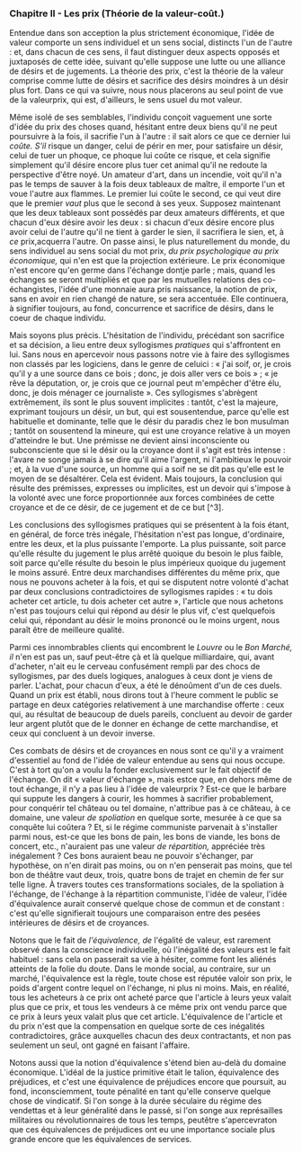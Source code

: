 ### Chapitre II - Les prix (Théorie de la valeur-coût.)

Entendue dans son acception la plus strictement économique, l'idée de valeur comporte un sens individuel et un sens social, distincts l'un de l'autre : et, dans chacun de ces sens, il faut distinguer deux aspects opposés et juxtaposés de cette idée, suivant qu'elle suppose une lutte ou une alliance de désirs et de jugements. La théorie des prix, c'est la théorie de la valeur comprise comme lutte de désirs et sacrifice des désirs moindres à un désir plus fort. Dans ce qui va suivre, nous nous placerons au seul point de vue de la valeurprix, qui est, d'ailleurs, le sens usuel du mot valeur.

Même isolé de ses semblables, l'individu conçoit vaguement une sorte d'idée du prix des choses quand, hésitant entre deux biens qu'il ne peut poursuivre à la fois, il sacrifie l'un à l'autre : il sait alors ce que ce dernier lui _coûte. S'il_ risque un danger, celui de périr en mer, pour satisfaire un désir, celui de tuer un phoque, ce phoque lui coûte ce risque, et cela signifie simplement qu'il désire encore plus tuer cet animal qu'il ne redoute la perspective d'être noyé. Un amateur d'art, dans un incendie, voit qu'il n'a pas le temps de sauver à la fois deux tableaux de maître, il emporte l'un et voue l'autre aux flammes. Le premier lui coûte le second, ce qui veut dire que le premier _vaut_ plus que le second à ses yeux. Supposez maintenant que les deux tableaux sont possédés par deux amateurs différents, et que chacun d'eux désire avoir les deux : si chacun d'eux désire encore plus avoir celui de l'autre qu'il ne tient à garder le sien, il sacrifiera le sien, et, à _ce_ prix,acquerra l'autre. On passe ainsi, le plus naturellement du monde, du sens individuel au sens social du mot prix, _du prix psychologique au prix économique,_ qui n'en est que la projection extérieure. Le prix économique n'est encore qu'en germe dans l'échange dontje parle ; mais, quand les échanges se seront multipliés et que par les mutuelles relations des co-échangistes, l'idée d'une monnaie aura pris naissance, la notion de prix, sans en avoir en rien changé de nature, se sera accentuée. Elle continuera, à signifier toujours, au fond, concurrence et sacrifice de désirs, dans le coeur de chaque individu.

Mais soyons plus précis. L'hésitation de l'individu, précédant son sacrifice et sa décision, a lieu entre deux syllogismes _pratiques_ qui s'affrontent en lui. Sans nous en apercevoir nous passons notre vie à faire des syllogismes non classés par les logiciens, dans le genre de celuici : « j'ai soif, or, je crois qu'il y a une source dans ce bois ; donc, je dois aller vers ce bois » ; « je rêve la députation, or, je crois que ce journal peut m'empêcher d'être élu, donc, je dois ménager ce journaliste ». Ces syllogismes s'abrègent extrêmement, ils sont le plus souvent implicites : tantôt, c'est la majeure, exprimant toujours un désir, un but, qui est sousentendue, parce qu'elle est habituelle et dominante, telle que le désir du paradis chez le bon musulman ; tantôt on sousentend la mineure, qui est une croyance relative à un moyen d'atteindre le but. Une prémisse ne devient ainsi inconsciente ou subconsciente que si le désir ou la croyance dont il s'agit est très intense : l'avare ne songe jamais à se dire qu'il aime l'argent, ni l'ambitieux le pouvoir ; et, à la vue d'une source, un homme qui a soif ne se dit pas qu'elle est le moyen de se désaltérer. Cela est évident. Mais toujours, la conclusion qui résulte des prémisses, expresses ou implicites, est un devoir qui s'impose à la volonté avec une force proportionnée aux forces combinées de cette croyance et de ce désir, de ce jugement et de ce but [^3].

Les conclusions des syllogismes pratiques qui se présentent à la fois étant, en général, de force très inégale, l'hésitation n'est pas longue, d'ordinaire, entre les deux, et la plus puissante l'emporte. La plus puissante, soit parce qu'elle résulte du jugement le plus arrêté quoique du besoin le plus faible, soit parce qu'elle résulte du besoin le plus impérieux quoique du jugement le moins assuré. Entre deux marchandises différentes du même prix, que nous ne pouvons acheter à la fois, et qui se disputent notre volonté d'achat par deux conclusions contradictoires de syllogismes rapides : « tu dois acheter cet article, tu dois acheter cet autre », l'article que nous achetons n'est pas toujours celui qui répond au désir le plus vif, c'est quelquefois celui qui, répondant au désir le moins prononcé ou le moins urgent, nous paraît être de meilleure qualité.

Parmi ces innombrables clients qui encombrent le _Louvre_ ou le _Bon Marché, il_ n'en est pas un, sauf peut-être çà et là quelque milliardaire, qui, avant d'acheter, n'ait eu le cerveau confusément rempli par des chocs de syllogismes, par des duels logiques, analogues à ceux dont je viens de parler. L'achat, pour chacun d'eux, a été le dénoûment d'un de ces duels. Quand un prix est établi, nous dirons tout à l'heure comment le public se partage en deux catégories relativement à une marchandise offerte : ceux qui, au résultat de beaucoup de duels pareils, concluent au devoir de garder leur argent plutôt que de le donner en échange de cette marchandise, et ceux qui concluent à un devoir inverse.

Ces combats de désirs et de croyances en nous sont ce qu'il y a vraiment d'essentiel au fond de l'idée de valeur entendue au sens qui nous occupe. C'est à tort qu'on a voulu la fonder exclusivement sur le fait objectif de l'échange. On dit « valeur d'échange », mais estce que, en dehors même de tout échange, il n'y a pas lieu à l'idée de valeurprix ? Est-ce que le barbare qui suppute les dangers à courir, les hommes à sacrifier probablement, pour conquérir tel château ou tel domaine, n'attribue pas à ce château, à ce domaine, une valeur _de spoliation_ en quelque sorte, mesurée à ce que sa conquête lui coûtera ? Et, si le régime communiste parvenait à s'installer parmi nous, est-ce que les bons de pain, les bons de viande, les bons de concert, etc., n'auraient pas une valeur _de répartition,_ appréciée très inégalement ? Ces bons auraient beau ne pouvoir s'échanger, par hypothèse, on n'en dirait pas moins, ou on n'en penserait pas moins, que tel bon de théâtre vaut deux, trois, quatre bons de trajet en chemin de fer sur telle ligne. À travers toutes ces transformations sociales, de la spoliation à l'échange, de l'échange à la répartition communiste, l'idée de valeur, l'idée d'équivalence aurait conservé quelque chose de commun et de constant : c'est qu'elle signifierait toujours une comparaison entre des pesées intérieures de désirs et de croyances.

Notons que le fait de _l'équivalence, de_ l'égalité de valeur, est rarement observé dans la conscience individuelle, où l'inégalité des valeurs est le fait habituel : sans cela on passerait sa vie à hésiter, comme font les aliénés atteints de la folie du doute. Dans le monde social, au contraire, sur un marché, l'équivalence est la règle, toute chose est réputée valoir son prix, le poids d'argent contre lequel on l'échange, ni plus ni moins. Mais, en réalité, tous les acheteurs à ce prix ont acheté parce que l'article à leurs yeux valait plus que ce prix, et tous les vendeurs à ce même prix ont vendu parce que ce prix à leurs yeux valait plus que cet article. L'équivalence de l'article et du prix n'est que la compensation en quelque sorte de ces inégalités contradictoires, grâce auxquelles chacun des deux contractants, et non pas seulement un seul, ont gagné en faisant l'affaire.

Notons aussi que la notion d'équivalence s'étend bien au-delà du domaine économique. L'idéal de la justice primitive était le talion, équivalence des préjudices, et c'est une équivalence de préjudices encore que poursuit, au fond, inconsciemment, toute pénalité en tant qu'elle conserve quelque chose de vindicatif. Si l'on songe à la durée séculaire du régime des vendettas et à leur généralité dans le passé, si l'on songe aux représailles militaires ou révolutionnaires de tous les temps, peutêtre s'apercevraton que ces équivalences de préjudices ont eu une importance sociale plus grande encore que les équivalences de services.
